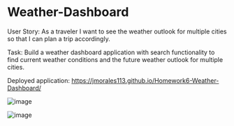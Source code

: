 # Weather-Dashboard

User Story: As a traveler
I want to see the weather outlook for multiple cities
so that I can plan a trip accordingly.

Task: Build a weather dashboard application with search functionality to find current weather conditions and the future weather outlook for multiple cities.

Deployed application: https://jmorales113.github.io/Homework6-Weather-Dashboard/

![image](https://user-images.githubusercontent.com/57970306/75295540-b9844b80-57df-11ea-9315-c99ceb732d2f.png)

![image](https://user-images.githubusercontent.com/57970306/75295753-44654600-57e0-11ea-9f20-87d54cdbcf1f.png)
